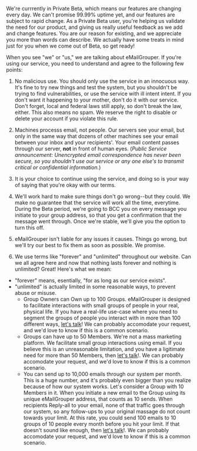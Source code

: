 We're currrently in Private Beta, which means our features are changing every day. We can't promise 99.99% uptime yet, and our features are subject to rapid change. As a Private Beta user, you're helping us validate the need for our product, and giving us really useful feedback as we add and change features. You are our reason for existing, and we appreciate you more than words can describe. We actually have some treats in mind just for you when we come out of Beta, so get ready!

When you see "we" or "us," we are talking about eMailGrouper. If you're using our service, you need to understand and agree to the following few points:

1. No malicious use. You should only use the service in an innocuous way. It's fine to try new things and test the system, but you shouldn't be trying to find vulnerabilities, or use the service with ill intent intent. If you don't want it happening to your mother, don't do it with our service. Don't forget, local and federal laws still apply, so don't break the law, either. This also means no spam. We reserve the right to disable or delete your account if you violate this rule.

2. Machines processs email, not people. Our servers see your email, but only in the same way that dozens of other machines see your email between your inbox and your recipients'. Your email content passes through our server, **not** in front of human eyes. (_Public Service announcement: Unencrypted email correspondence has never been secure, so you shouldn't use our service or any one else's to transmit critical or confidential information._)

3. It is your choice to continue using the service, and doing so is your way of saying that you're okay with our terms.

4. We'll work hard to make sure things don't go wrong--but they could. We make no guarantee that the service will work all the time, everytime. During the Beta period, we're going to BCC you on every message you initiate to your group address, so that you get a confirmation that the message went through. Once we're stable, we'll give you the option to turn this off.

5. eMailGrouper isn't liable for any issues it causes. Things go wrong, but we'll try our best to fix them as soon as possible. We promise.

6. We use terms like "forever" and "unlimited" throughout our website. Can we all agree here and now that nothing lasts forever and nothing is unlimited? Great! Here's what we mean:
  - "forever" means, esentially, "for as long as our service exists".
  - "unlimited" is actually limited in some reasonable ways, to prevent abuse or misuse. 
    - Group Owners can Own up to 100 Groups. eMailGrouper is designed to facilitate interactions with small groups of people in your real, physical life. If you have a real-life use-case where you need to segment the groups of people you interact with in more than 100 different ways, [let's talk](https://emailgrouper.uservoice.com)! We can probably accomodate your request, and we'd love to know if this is a common scenario.
    - Groups can have up to 50 Members. We're not a mass marketing platform. We facilitate small group interactions using email. If you believe this is an unreasonable limitation, and you have a ligitimate need for more than 50 Members, then [let's talk](https://emailgrouper.uservoice.com)!. We can probably accomodate your request, and we'd love to know if this is a common scenario.
    - You can send up to 10,000 emails through our system per month. This is a huge number, and it's probably even bigger than you realize because of how our system works. Let's consider a Group with 10 Members in it. When you initiate a new email to the Group using its unique eMailGrouper address, that counts as 10 sends. When recipients Reply-all to your email, none of that traffic goes through our system, so any follow-ups to your original massage do not count towards your limit. At this rate, you could send 100 emails to 10 groups of 10 people every month before you hit your limit. If that doesn't sound like enough, then [let's talk](https://emailgrouper.uservoice.com)!. We can probably accomodate your request, and we'd love to know if this is a common scenario.